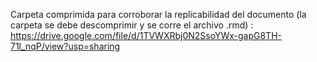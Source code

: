Carpeta comprimida para corroborar la replicabilidad del documento (la carpeta se debe descomprimir y se corre el archivo .rmd) : https://drive.google.com/file/d/1TVWXRbj0N2SsoYWx-gapG8TH-71l_nqP/view?usp=sharing
